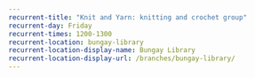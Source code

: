 ```yaml
---
recurrent-title: "Knit and Yarn: knitting and crochet group"
recurrent-day: Friday
recurrent-times: 1200-1300
recurrent-location: bungay-library
recurrent-location-display-name: Bungay Library
recurrent-location-display-url: /branches/bungay-library/
---
```

